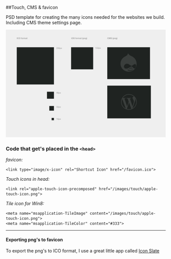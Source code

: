 ##Touch, CMS & favicon

PSD template for creating the many icons needed for the websites we build. Including CMS theme settings page.

![touch-cms-fav-icon](screenshot.png)


### Code that get's placed in the `<head>`

_favicon:_

    <link type="image/x-icon" rel="Shortcut Icon" href="/favicon.ico">

_Touch icons in head:_

    <link rel="apple-touch-icon-precomposed" href="/images/touch/apple-touch-icon.png">

_Tile icon for Win8:_

    <meta name="msapplication-TileImage" content="/images/touch/apple-touch-icon.png">
    <meta name="msapplication-TileColor" content="#333">

---

#### Exporting png's to favicon

To export the png's to ICO format, I use a great little app called [Icon Slate](http://www.kodlian.com/apps/icon-slate)

